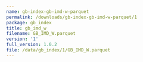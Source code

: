 ```yaml
---
name: gb-index-gb-imd-w-parquet
permalink: /downloads/gb-index-gb-imd-w-parquet/1
package: gb_index
title: gb_imd_w
filename: GB_IMD_W.parquet
version: '1'
full_version: 1.0.2
file: /data/gb_index/1/GB_IMD_W.parquet
---
```

